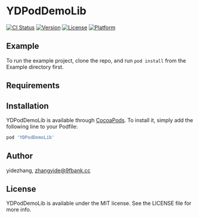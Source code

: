 # YDPodDemoLib

[![CI Status](https://img.shields.io/travis/yidezhang/YDPodDemoLib.svg?style=flat)](https://travis-ci.org/yidezhang/YDPodDemoLib)
[![Version](https://img.shields.io/cocoapods/v/YDPodDemoLib.svg?style=flat)](https://cocoapods.org/pods/YDPodDemoLib)
[![License](https://img.shields.io/cocoapods/l/YDPodDemoLib.svg?style=flat)](https://cocoapods.org/pods/YDPodDemoLib)
[![Platform](https://img.shields.io/cocoapods/p/YDPodDemoLib.svg?style=flat)](https://cocoapods.org/pods/YDPodDemoLib)

## Example

To run the example project, clone the repo, and run `pod install` from the Example directory first.

## Requirements

## Installation

YDPodDemoLib is available through [CocoaPods](https://cocoapods.org). To install
it, simply add the following line to your Podfile:

```ruby
pod 'YDPodDemoLib'
```

## Author

yidezhang, zhangyide@9fbank.cc

## License

YDPodDemoLib is available under the MIT license. See the LICENSE file for more info.

